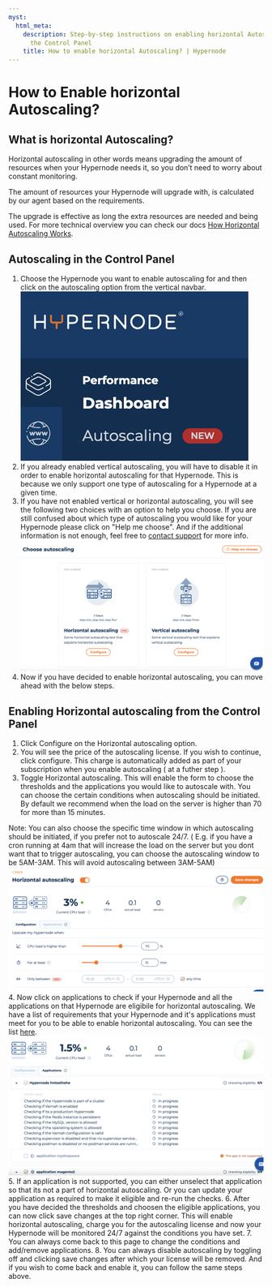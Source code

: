 ```yaml
---
myst:
  html_meta:
    description: Step-by-step instructions on enabling horizontal Autoscaling through
      the Control Panel
    title: How to enable horizontal Autoscaling? | Hypernode
---
```


# How to Enable horizontal Autoscaling?

## What is horizontal Autoscaling?

Horizontal autoscaling in other words means upgrading the amount of resources when your Hypernode needs it, so you don’t need to worry about constant monitoring.

The amount of resources your Hypernode will upgrade with, is calculated by our agent based on the requirements.

The upgrade is effective as long the extra resources are needed and being used. For more technical overview you can check our docs [How Horizontal Autoscaling Works](how-does-horizontal-autoscaling-work.md).

## Autoscaling in the Control Panel

1. Choose the Hypernode you want to enable autoscaling for and then click on the autoscaling option from the vertical navbar.
   ![Choose autoscaling - Navbar](_res/autoscaling-navbar.png)
1. If you already enabled vertical autoscaling, you will have to disable it in order to enable horizontal autoscaling for that Hypernode. This is because we only support one type of autoscaling for a Hypernode at a given time.
1. If you have not enabled vertical or horizontal autoscaling, you will see the following two choices with an option to help you choose. If you are still confused about which type of autoscaling you would like for your Hypernode please click on "Help me choose". And if the additional information is not enough, feel free to [contact support](https://www.hypernode.com/en/contact/) for more info.
   ![Choose autoscaling options](./_res/autoscaling-options.png)
1. Now if you have decided to enable horizontal autoscaling, you can move ahead with the below steps.

## Enabling Horizontal autoscaling from the Control Panel

1. Click Configure on the Horizontal autoscaling option.
1. You will see the price of the autoscaling license. If you wish to continue, click configure. This charge is automatically added as part of your subscription when you enable autoscaling ( at a futher step ).
1. Toggle Horizontal autoscaling. This will enable the form to choose the thresholds and the applications you would like to autoscale with. You can choose the certain conditions when autoscaling should be initiated. By default we recommend when the load on the server is higher than 70 for more than 15 minutes.

Note: You can also choose the specific time window in which autoscaling should be initiated, if you prefer not to autoscale 24/7. ( E.g. if you have a cron running at 4am that will increase the load on the server but you dont want that to trigger autoscaling, you can choose the autoscaling window to be 5AM-3AM. This will avoid autoscaling between 3AM-5AM)
![Autoscaling toggled](_res/autoscaling-toggled.png)
4\. Now click on applications to check if your Hypernode and all the applications on that Hypernode are eligibile for horizontal autoscaling. We have a list of requirements that your Hypernode and it's applications must meet for you to be able to enable horizontal autoscaling. You can see the list [here](https://www.hypernode.com/).
![Autoscaling eligibility checks](_res/autoscaling-eligchecks.png)
5\. If an application is not supported, you can either unselect that application so that its not a part of horizontal autoscaling. Or you can update your application as required to make it eligible and re-run the checks.
6\. After you have decided the thresholds and choosen the eligible applications, you can now click save changes at the top right corner. This will enable horizontal autoscaling, charge you for the autoscaling license and now your Hypernode will be monitored 24/7 against the conditions you have set.
7\. You can always come back to this page to change the conditions and add/remove applications.
8\. You can always disable autoscaling by toggling off and clicking save changes after which your license will be removed. And if you wish to come back and enable it, you can follow the same steps above.
